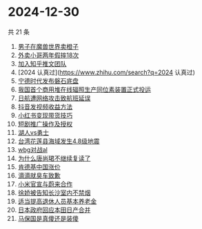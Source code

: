 # 2024-12-30

共 21 条

<!-- BEGIN -->
<!-- 最后更新时间 Mon Dec 30 2024 14:14:58 GMT+0800 (China Standard Time) -->

1. [男子在魔兽世界卖橙子](https://www.zhihu.com/search?q=男子在魔兽世界卖橙子)
1. [外卖小哥两年假摔18次](https://www.zhihu.com/search?q=外卖小哥两年假摔18次)
1. [加入知乎推文团队](https://www.zhihu.com/search?q=加入知乎推文团队)
1. [2024 认真过](https://www.zhihu.com/search?q=2024 认真过)
1. [宁德时代发布磐石底盘](https://www.zhihu.com/search?q=宁德时代发布磐石底盘)
1. [我国首个商用堆在线辐照生产同位素装置正式投运](https://www.zhihu.com/search?q=我国首个商用堆在线辐照生产同位素装置正式投运)
1. [日航遭网络攻击致航班延误](https://www.zhihu.com/search?q=日航遭网络攻击致航班延误)
1. [抖音发视频收益方法](https://www.zhihu.com/search?q=抖音发视频收益方法)
1. [小红书变现带货技巧](https://www.zhihu.com/search?q=小红书变现带货技巧)
1. [短剧推广操作及授权](https://www.zhihu.com/search?q=短剧推广操作及授权)
1. [湖人vs勇士](https://www.zhihu.com/search?q=湖人vs勇士)
1. [台湾花莲县海域发生4.8级地震](https://www.zhihu.com/search?q=台湾花莲县海域发生4.8级地震)
1. [wbg对战al](https://www.zhihu.com/search?q=wbg对战al)
1. [为什么唐尚珺不继续复读了](https://www.zhihu.com/search?q=为什么唐尚珺不继续复读了)
1. [肯德基中国涨价](https://www.zhihu.com/search?q=肯德基中国涨价)
1. [滴滴就臭车致歉](https://www.zhihu.com/search?q=滴滴就臭车致歉)
1. [小米官宣与蔚来合作](https://www.zhihu.com/search?q=小米官宣与蔚来合作)
1. [徐娇被告知长沙室内不禁烟](https://www.zhihu.com/search?q=徐娇被告知长沙室内不禁烟)
1. [适当提高退休人员基本养老金](https://www.zhihu.com/search?q=适当提高退休人员基本养老金)
1. [日本政府回应本田日产合并](https://www.zhihu.com/search?q=日本政府回应本田日产合并)
1. [马保国是真傻还是装傻](https://www.zhihu.com/search?q=马保国是真傻还是装傻)

<!-- END -->
